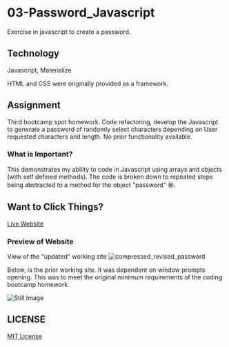 
# 03-Password_Javascript
Exercise in javascript to create a password. 

## Technology

Javascript, Materialize

HTML and CSS were originally provided as a framework.

## Assignment
Third bootcamp spot homework. Code refactoring, develop the Javascript to generate a password of randomly select characters depending on User requested characters and length.  No prior functionality available.

### What is Important?
This demonstrates my ability to code in Javascript using arrays and objects (with self defined methods). The code is broken down to repeated steps being abstracted to a method for the object "password" ㊙️.

## Want to Click Things?
[Live Website](https://adam-niggebrugge.github.io/03-Javascript-Password-Generator/)

### Preview of Website

View of the "updated" working site
![compressed_revised_password](https://user-images.githubusercontent.com/83618122/132596065-d3e69e4f-7118-4288-97af-86db71fcc894.gif)

Below, is the prior working site. It was dependent on window prompts opening. This was to meet the original minimum requirements of the coding bootcamp homework.

![Still Image](https://github.com/adam-niggebrugge/03-Password_Javascript/blob/main/assets/images/StillOfPasswordGeneration.jpg)

## LICENSE
[MIT License](https://github.com/adam-niggebrugge/03-Password_Javascript/blob/main/LICENSE)
 
